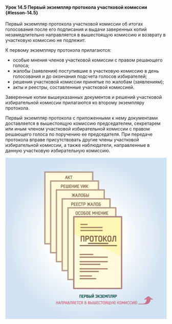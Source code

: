 #### Урок 14.5 Первый экземпляр протокола участковой комиссии {#lesson-14.5}

Первый экземпляр протокола участковой комиссии об итогах голосования после его подписания и выдачи заверенных копий незамедлительно направляется в вышестоящую комиссию и возврату в участковую комиссию не подлежит.

К первому экземпляру протокола прилагаются:
- особые мнения членов участковой комиссии с правом решающего голоса;
- жалобы (заявления) поступившие в участковую комиссию в день голосования и до окончания подсчета голосов избирателей;
- решения участковой комиссии принятые по жалобам (заявлениям);
- акты и реестры, составленные участковой комиссией.

Заверенные копии вышеуказанных документов и решений участковой избирательной комиссии прилагаются ко второму экземпляру протокола.

Первый экземпляр протокола с приложенными к нему документами доставляется в вышестоящую комиссию председателем, секретарем или иным членом участковой избирательной комиссии с правом решающего голоса по поручению ее председателя. При передаче протокола вправе присутствовать другие члены участковой избирательной комиссии, а также наблюдатели, направленные в данную участковую избирательную комиссию.

![Рисунок 14.5.1. Первый экземпляр протокола с приложенными к нему документами направляется в вышестоящую комиссию.](./4.14.5.1.svg)
